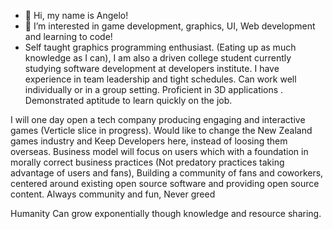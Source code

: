 - 👋 Hi, my name is Angelo!
- 👀 I’m interested in game development, graphics, UI, Web development and learning to code!
- Self taught graphics programming enthusiast. (Eating up as much knowledge as I can), 
I am also a driven college student currently studying software development at developers institute.
I have experience in team leadership and tight schedules. Can work well individually or in a group setting. Proficient in 3D applications . Demonstrated aptitude to learn quickly on the job.

I will one day open a tech company producing engaging and interactive games (Verticle slice in progress).
Would like to change the New Zealand games industry and Keep Developers here, instead of loosing them overseas.
Business model will focus on users which with a foundation in morally correct business practices (Not predatory practices taking advantage of users and fans), Building a community of fans and coworkers, centered around existing open source software and providing open source content.  Always community and fun, Never greed

Humanity Can grow exponentially though knowledge and resource sharing.


<!---
AngeloNicolson/AngeloNicolson is a ✨ special ✨ repository because its `README.md` (this file) appears on your GitHub profile.
You can click the Preview link to take a look at your changes.
--->
